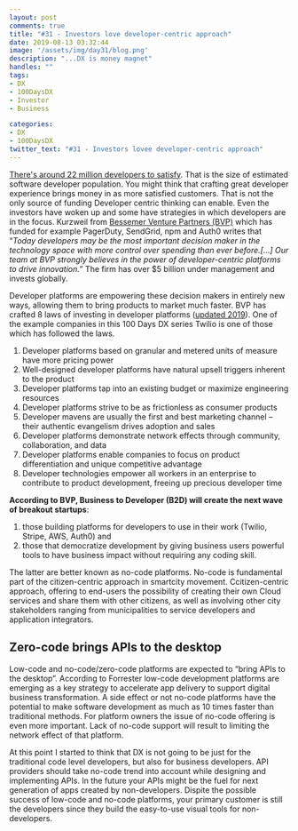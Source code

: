 ```yaml
---
layout: post
comments: true
title: "#31 - Investors love developer-centric approach"
date: 2019-08-13 03:32:44
image: '/assets/img/day31/blog.png'
description: "...DX is money magnet"
handles: ""
tags:
- DX 
- 100DaysDX
- Investor
- Business

categories:
- DX
- 100DaysDX
twitter_text: "#31 - Investors lovee developer-centric approach"
---
```


[There's around 22 million developers to satisfy](https://www.idc.com/getdoc.jsp?containerId=US44363318). That is the size of estimated software developer population. You might think that crafting great developer experience brings money in as more satisfied customers. That is not the only source of funding Developer centric thinking can enable. Even the investors have woken up and some have strategies in which developers are in the focus. Kurzweil from [Bessemer Venture Partners (BVP)](https://www.bvp.com/atlas/eight-laws-for-developer-platforms) which has funded for example PagerDuty, SendGrid, npm and Auth0 writes that “_Today developers may be the most important decision maker in the technology space with more control over spending than ever before.[...] Our team at BVP strongly believes in the power of developer-centric platforms to drive innovation._” The firm has over $5 billion under management and invests globally.

Developer platforms are empowering these decision makers in entirely new ways, allowing them to bring products to market much faster. BVP has crafted 8 laws of investing in developer platforms ([updated 2019](https://www.bvp.com/atlas/developer-laws-2019)). One of the example companies in this 100 Days DX series Twilio is one of those which has followed the laws.


1. Developer platforms based on granular and metered units of measure have more pricing power
2. Well-designed developer platforms have natural upsell triggers inherent to the product
3. Developer platforms tap into an existing budget or maximize engineering resources
4. Developer platforms strive to be as frictionless as consumer products
5. Developer mavens are usually the first and best marketing channel – their authentic evangelism drives adoption and sales
6. Developer platforms demonstrate network effects through community, collaboration, and data
7. Developer platforms enable companies to focus on product differentiation and unique competitive advantage
8. Developer technologies empower all workers in an enterprise to contribute to product development, freeing up precious developer time

**According to BVP, Business to Developer (B2D) will create the next wave of breakout startups**: 

1. those building platforms for developers to use in their work (Twilio, Stripe, AWS, Auth0) and 
2. those that democratize development by giving business users powerful tools to have business impact without requiring any coding skill. 

The latter are better known as no-code platforms. No-code is fundamental part of the citizen-centric approach in smartcity movement. Ccitizen-centric approach, offering to end-users the possibility of creating their own Cloud services and share them with other citizens, as well as involving other city stakeholders ranging from municipalities to service developers and application integrators.

## Zero-code brings APIs to the desktop 

Low-code and no-code/zero-code platforms are expected to “bring APIs to the desktop”. According to Forrester low-code development platforms are emerging as a key strategy to accelerate app delivery to support digital business transformation. A side effect or not no-code platforms have the potential to make software development as much as 10 times faster than traditional methods. For platform owners the issue of no-code offering is even more important. Lack of no-code support will result to limiting the network effect of that platform. 

At this point I started to think that DX is not going to be just for the traditional code level developers, but also for business developers. API providers should take no-code trend into account while designing and implementing APIs. In the future your APIs might be the fuel for next generation of apps created by non-developers.  Dispite the possible success of low-code and no-code platforms, your primary customer is still the developers since they build the easy-to-use visual tools for non-developers.